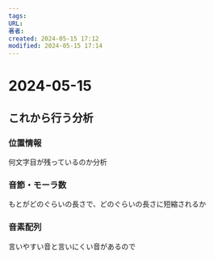 ```yaml
---
tags: 
URL: 
著者: 
created: 2024-05-15 17:12
modified: 2024-05-15 17:14
---
```


# 2024-05-15

## これから行う分析

### 位置情報

何文字目が残っているのか分析

### 音節・モーラ数

もとがどのぐらいの長さで、どのぐらいの長さに短縮されるか

### 音素配列

言いやすい音と言いにくい音があるので
